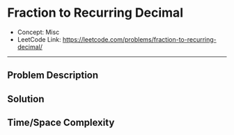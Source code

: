 # Fraction to Recurring Decimal

- Concept: Misc
- LeetCode Link: https://leetcode.com/problems/fraction-to-recurring-decimal/

---

## Problem Description

## Solution

## Time/Space Complexity

